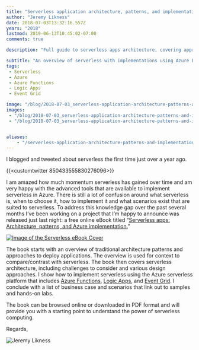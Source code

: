 ```yaml
---
title: "Serverless application architecture, patterns, and implementation"
author: "Jeremy Likness"
date: 2018-07-03T13:32:16.557Z
years: "2018"
lastmod: 2019-06-13T10:45:02-07:00
comments: true

description: "Full guide to serverless apps architecture, covering approaches, patterns, business scenarios, and including guidance on how to implement using the Azure platform."

subtitle: "An overview of serverless with implementations using Azure Functions, Logic Apps, and Event Grid."
tags:
 - Serverless 
 - Azure 
 - Azure Functions 
 - Logic Apps 
 - Event Grid 

image: "/blog/2018-07-03_serverless-application-architecture-patterns-and-implementation/images/1.jpeg" 
images:
 - "/blog/2018-07-03_serverless-application-architecture-patterns-and-implementation/images/1.jpeg" 
 - "/blog/2018-07-03_serverless-application-architecture-patterns-and-implementation/images/2.gif" 


aliases:
    - "/serverless-application-architecture-patterns-and-implementation-5aaabb3acda6"
---
```


I blogged and tweeted about serverless the first time just over a year ago.

{{<customtwitter 850433555830276096>}}

I am amazed how much momentum serverless has gained over time and am very happy with the advanced tools that are available to implement serverless in Azure. There is still a lot of confusion around what serverless is, when to choose it, how to implement it and what scenarios exist that are suited to serverless. To address this knowledge gap over the past several months I’ve been working on a project that I’m happy to announce was released just last night: a free online eBook titled “[Serverless apps: Architecture, patterns, and Azure implementation.](https://jlik.me/duy)”

[![Image of the Serverless eBook Cover](/blog/2018-07-03_serverless-application-architecture-patterns-and-implementation/images/1.jpeg)](https://jlik.me/duy)

The book starts with an overview of traditional architecture patterns and approaches to deploy applications. The overview is used for context to compare/contrast with serverless. The book then covers serverless architecture, including challenges to consider and various design approaches. I show how to implement serverless using the Azure serverless platform that includes [Azure Functions](https://jlik.me/duz), [Logic Apps](https://jlik.me/du0), and [Event Grid](https://jlik.me/du1). I conclude with a list of business case and scenarios that link out to samples and hands-on labs.

The book can be browsed online or downloaded in PDF format and will provide you with a starting point to understand the power of serverless computing.

Regards,

![Jeremy Likness](/blog/2018-07-03_serverless-application-architecture-patterns-and-implementation/images/2.gif)
